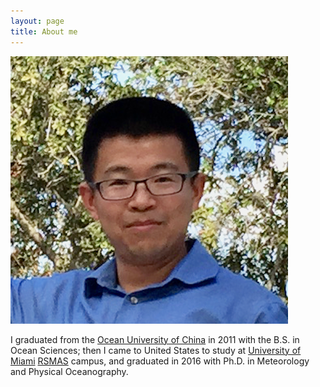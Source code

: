 ```yaml
---
layout: page
title: About me
---
```


![Peng](/img/Peng_Wang.png)

I graduated from the [Ocean University of China](http://www.ouc.edu.cn) in 2011 with the B.S. in Ocean Sciences; then I came to United States to study at [University of Miami](http://www.miami.edu) <a href="http://www.rsmas.miami.edu" target="_blank">RSMAS</a> campus, and graduated in 2016 with Ph.D. in Meteorology and Physical Oceanography.
